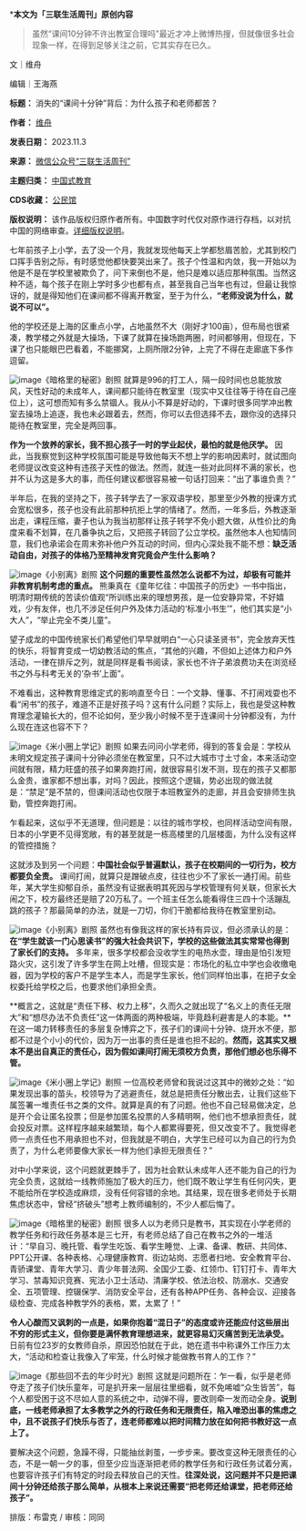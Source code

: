 \***本文为「三联生活周刊」原创内容** 



> 
> 虽然“课间10分钟不许出教室合理吗”最近才冲上微博热搜，但就像很多社会现象一样，在得到足够关注之前，它其实存在已久。
> 
> 
> 


文｜维舟


编辑｜王海燕




**标题：** 消失的“课间十分钟”背后：为什么孩子和老师都苦？  

**作者：** [维舟](https://chinadigitaltimes.net/space/维舟)  

**发表日期：** 2023.11.3  

**来源：** [微信公众号“三联生活周刊”](https://web.archive.org/web/https://mp.weixin.qq.com/s/qkIHUEG1KP4sSTDxVI_QgA)  

**主题归类：** [中国式教育](https://chinadigitaltimes.net/space/中国式教育)  

**CDS收藏：** [公民馆](https://chinadigitaltimes.net/space/%E5%85%AC%E6%B0%91%E9%A6%86)  

**版权说明：** 该作品版权归原作者所有。中国数字时代仅对原作进行存档，以对抗中国的网络审查。[详细版权说明](https://chinadigitaltimes.net/chinese/copyright)。


七年前孩子上小学，去了没一个月，我就发现他每天上学都愁眉苦脸，尤其到校门口挥手告别之际，有时感觉他都快要哭出来了。孩子个性温和内敛，我一开始以为他是不是在学校里被欺负了，问下来倒也不是，他只是难以适应那种氛围。当然这种不适，每个孩子在刚上学时多少也都有点，甚至我自己当年也有过，但最让我惊讶的，就是得知他们在课间都不得离开教室，至于为什么，**“老师没说为什么，就说不可以”。** 


他的学校还是上海的区重点小学，占地虽然不大（刚好才100亩），但布局也很紧凑，教学楼之外就是大操场，下课了就算在操场跑两圈，时间都够用，但现在，下课了也只能眼巴巴看着，不能挪窝，上厕所限2分钟，上完了不得在走廊底下多作逗留。


![image](https://chinadigitaltimes.net/chinese/files/2023/11/post-701789-6545715092f97.)《暗格里的秘密》剧照
就算是996的打工人，隔一段时间也总能放放风，天性好动的未成年人，课间都只能待在教室里（现实中又往往等于待在自己座位上），这可想而知有多么禁锢人。我从小不算是好动的，下课时很多同学冲出教室去操场上追逐，我也未必跟着去，然而，你可以去但选择不去，跟你没的选择只能待在教室里，完全是两回事。


**作为一个放养的家长，我不担心孩子一时的学业起伏，最怕的就是他厌学。** 因此，当我察觉到这种学校氛围可能是导致他每天不想上学的影响因素时，就试图向老师提议改变这种有违孩子天性的做法。然而，就连一些对此同样不满的家长，也并不认为这是多大的事，而任何建议都很容易被一句话打回来：“出了事谁负责？”


半年后，在我的坚持之下，孩子转学去了一家双语学校，那里至少外教的授课方式会宽松很多，孩子也没有此前那种抗拒上学的情绪了。然而，一年多后，外教逐渐出走，课程压缩，妻子也认为我当初那样让孩子转学不免小题大做，从性价比的角度来看不划算，在几番争执之后，又把孩子转回了公立学校。虽然他本人也知情同意，我们也承诺会在周末弥补他户外互动的时间，但内心深处我不能不想：**缺乏活动自由，对孩子的体格乃至精神发育究竟会产生什么影响？** 


![image](https://chinadigitaltimes.net/chinese/files/2023/11/post-701789-654571509b5fd.)《小别离》剧照
**这个问题的重要性虽然怎么说都不为过，却极有可能并非教育机制考虑的重点。** 熊秉真在《童年忆往：中国孩子的历史》一书中指出，明清时期传统的苦读价值观“所训练出来的理想男孩，是一位安静异常，不好嬉戏，少有友伴，也几不涉足任何户外及体力活动的‘标准小书生’”，他们其实是“小大人”，“举止完全不类儿童”。


望子成龙的中国传统家长们希望他们早早就明白“一心只读圣贤书”，完全放弃天性的快乐，将智育变成一切幼教活动的焦点，“其他的兴趣，不但如上述体力和户外活动，一律在排斥之列，就是同样是看书阅读，家长也不许子弟浪费功夫在浏览经书之外与科考无关的‘杂书’上面”。


不难看出，这种教育思维定式的影响直至今日：一个文静、懂事、不打闹戏耍也不看“闲书”的孩子，难道不正是好孩子吗？这有什么问题？实际上，我也是受这种教育理念灌输长大的，但不论如何，至少我小时候不至于连课间十分钟都没有，为什么现在连这也容不下？


![image](https://chinadigitaltimes.net/chinese/files/2023/11/post-701789-65457150a30c2.)《米小圈上学记》剧照
如果去问问小学老师，得到的答复会是：学校从未明文规定孩子课间十分钟必须坐在教室里，只不过大城市寸土寸金，本来活动空间就有限，精力旺盛的孩子如果奔跑打闹，就很容易引发不测，现在的孩子又都那么金贵，谁家都不想出事，对吗？因此，按照这个逻辑，势必出现的做法就是：“禁足”是不禁的，但课间活动也仅限于本班教室外的走廊，并且会安排师生执勤，管控奔跑打闹。


乍看起来，这似乎不无道理，但问题是：以往的城市学校，也同样活动空间有限，日本的小学更不见得宽敞，有的甚至就是一栋高楼里的几层楼面，为什么没有这样的管控措施？


这就涉及到另一个问题：**中国社会似乎普遍默认，孩子在校期间的一切行为，校方都要负全责。** 课间打闹，就算只是蹭破点皮，往往也少不了家长一通打闹。前些年，某大学生抑郁自杀，虽然没有证据表明其死因与学校管理有何关联，但家长大闹之下，校方最终还是赔了20万私了。一个班主任怎么能看得住三四十个活蹦乱跳的孩子？那最简单的办法，就是一刀切，你们干脆都给我待在教室里别动。


![image](https://chinadigitaltimes.net/chinese/files/2023/11/post-701789-65457150b0dd3.png)《小别离》剧照
虽然也有像我这样的家长持有异议，但必须承认的是：**在“学生就该一门心思读书”的强大社会共识下，学校的这些做法其实常常也得到了家长们的支持。** 多年来，很多学校都会没收学生的电热水壶，理由是怕引发短路火灾，这引发了许多学生在网上吐槽，但现实是：市场化的私立中学也会收缴电器，因为学校的客户不是学生本人，而是学生家长，他们同样怕出事，在把子女全权委托给学校之后，也要求他们承担全责。


**概言之，这就是“责任下移、权力上移”，久而久之就出现了“名义上的责任无限大”和“想尽办法不负责任”这一体两面的两种极端，毕竟趋利避害是人的本能。**在这一竭力转移责任的多层复杂博弈之下，孩子们的课间十分钟、烧开水不便，那都不过是个小小的代价，因为万一出事的责任是谁也担不起的。**然而，这其实又根本不是出自真正的责任心，因为假如课间打闹无须校方负责，那他们想必也乐得不管。** 


![image](https://chinadigitaltimes.net/chinese/files/2023/11/post-701789-65457150b851b.)《米小圈上学记》剧照
一位高校老师曾和我说过这其中的微妙之处：“如果发现出事的苗头，校领导为了逃避责任，就总是把责任分散出去，让我们这些下属签署一堆责任书之类的文件。就算是真的有了问题。他也不自己轻易做决定，总是开个会让匿名投票；但是参加匿名投票的人多精明啊，他们也不想承担责任，就会投反对票。这样程序越来越繁琐，每个人都累得要死，但又改变不了。我觉得老师一点责任也不用承担也不对，但我就是不明白，大学生已经可以为自己的行为负责了，为什么老师要像大家长一样为他们承担无限责任？”


对中小学来说，这个问题就更棘手了，因为社会默认未成年人还不能为自己的行为完全负责，这就给一线教师施加了极大的压力，他们既不敢让学生有任何闪失，更不能给所在学校造成麻烦，没有任何容错的余地。其结果，现在很多老师处于长期焦虑状态中，曾经“挤破头”想考上教师编制的，不少人都后悔了。


![image](https://chinadigitaltimes.net/chinese/files/2023/11/post-701789-65457150ca6ff.png)《暗格里的秘密》剧照
很多人以为老师只是教书，其实现在小学老师的教学任务和行政任务基本是三七开，有老师总结了自己在教书之外的一堆活计：“早自习、晚托管、看学生吃饭、看学生睡觉、上课、备课、教研、共同体、PPT公开课、各种表格、心理健康教育、街边站岗、志愿者扫地、安全教育平台、青骄课堂、青年大学习、青少年普法网、全国少工委、红领巾、钉钉打卡、青年大学习、禁毒知识竞赛、宪法小卫士活动、清廉学校、依法治校、防溺水、交通安全、五项管理、控辍保学、消防安全平台，还有各种APP任务、各种会议、迎接各级检查、完成各种教学外的表格，累，太累了！”


**令人心酸而又讽刺的一点是，如果你抱着“混日子”的态度或许还能应付这些层出不穷的形式主义，但你要是满怀教育理想进来，就更容易幻灭痛苦到无法承受。** 日前有位23岁的女教师自杀，原因恐怕就在于此，她在遗书中称课外工作压力太大，“活动和检查让我像入了牢笼，什么时候才能做教书育人的工作？”


![image](https://chinadigitaltimes.net/chinese/files/2023/11/post-701789-65457150d21b6.)《那些回不去的年少时光》剧照
这就是问题所在：乍一看，似乎是老师夺走了孩子们快乐童年，可是扒开来一层层往里细看，就不免唏嘘“众生皆苦”，每个人都受困于这不尽如人意的系统之中，动弹不得，要改则牵一发而动全身。**说到底，一线老师承担了太多教学之外的行政任务和无限责任，陷入唯恐出事的焦虑之中，且不说孩子们快乐与否了，连老师都难以把时间精力放在如何把书教好这一点上了。** 


要解决这个问题，急躁不得，只能抽丝剥茧，一步步来。要改变这种无限责任的心态，不是一朝一夕的事，但至少应当逐渐把老师的教学任务和行政任务试着分离，也要容许孩子们有特定的时段去释放自己的天性。**往深处说，这问题并不只是把课间十分钟还给孩子那么简单，从根本上来说还需要“把老师还给课堂，把老师还给孩子”。** 


排版：布雷克 / 审核：同同‍‍















